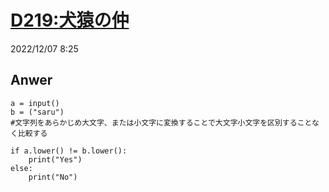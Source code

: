 # [D219:犬猿の仲](https://paiza.jp/career/challenges/565/retry)
2022/12/07 8:25
## Anwer
    a = input()
    b = ("saru")
    #文字列をあらかじめ大文字、または小文字に変換することで大文字小文字を区別することなく比較する

    if a.lower() != b.lower():
        print("Yes")
    else:
        print("No")
> 